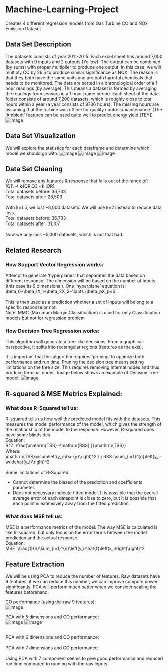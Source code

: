 
# Machine-Learning-Project
Creates 4 different regression models from Gas Turbine CO and NOx Emission Dataset


## Data Set Description
The datasets consists of year 2011-2015. Each excel sheet has around 7,000 datasets with 9 inputs and 2 outputs (Yellow). The output can be combined (by sums) with proper multiplier to produce one output. In this case, we will multiply CO by 26.5 to produce similar significance as NOX. The reason is that they both have the same units and are both harmful chemicals that needs to be monitored. The data are sorted in a chronological order of a 1 hour readings (by average). This means a dataset is formed by averaging the readings from sensors in a 1 hour frame period. Each sheet of the data folder consists of around 7,200 datasets, which is roughly close to total hours within a year (a year consists of 8736 hours). The missing hours are assuming that the turbine was offline for quality controls/maintenance. (The 'Ambient' features can be used quite well to predict energy yield [TEY])
![image](https://user-images.githubusercontent.com/37159143/118859398-0940ae00-b88f-11eb-822c-54a29c7d5139.png)


## Data Set Visualization
We will explore the statistics for each dataframe and determine which model we should go with.
![image](https://user-images.githubusercontent.com/37159143/118859620-4ad15900-b88f-11eb-97c6-7e47341d9634.png)
![image](https://user-images.githubusercontent.com/37159143/118859627-4d33b300-b88f-11eb-9a2d-57106264d857.png)
![image](https://user-images.githubusercontent.com/37159143/118859612-46a53b80-b88f-11eb-871f-b020ba6074e1.png)


## Data Set Cleaning
We will remove any features & response that falls out of the range of:<br /> 
[Q1\ -\ k·IQR,Q3 - k·IQR]<br />
Total datasets before: 36,733<br />
Total datasets after: 28,503<br />
<br />
With k=1.5, we lost ~8,000 datasets. We will use  k=2 instead to reduce data loss.<br />
Total datasets before: 36,733<br />
Total datasets after: 31,107<br />
<br />
Now we only loss ~5,000 datasets, which is not that bad.


## Related Research
### How Support Vector Regression works:<br />
Attempt to generate ‘hyperplanes’ that separates the data based on different response. The dimension will be based on the number of inputs (this case its 9 dimensional). One ‘hyperplane’ equation is: <br />
\beta_0+\beta_1X_1+\beta_2X_2+\ldots+\beta_pX_p=0<br />
<br />
This is then used as a prediction whether a set of inputs will belong to a specific response or not.<br /> 
Note: MMC (Maximum Margin Classification) is used for only Classification models but not for regression problem

### How Decision Tree Regression works:
This algorithm will generate a tree-like decisions. From a graphical perspective, it splits into rectangular regions (features as the axis). 

It is important that this algorithm requires ‘pruning’ to optimize both performance and run time. Pruning the decision tree means setting limitations on the tree size. This requires removing Internal nodes and thus produce terminal nodes. Image below shows an example of Decision Tree model:
![image](https://user-images.githubusercontent.com/37159143/118860184-f24e8b80-b88f-11eb-8dca-1725cf8f2a25.png)


## R-squared & MSE Metrics Explained:
### What does R-Squared tell us:
R-squared tells us how well the predicted model fits with the datasets. This measures the model performance of the model, which gives the strength of the relationship of the model to the response. However, R-squared does have some blindsides. <br />
Equation:<br />
R^2=\frac{\mathrm{TSS} -\mathrm{RSS} }{\mathrm{TSS}}<br />
Where:<br />
\mathrm{TSS}=\sum\left(y_i-\bar{y}\right)^2,\ \ RSS=\sum_{i=1}^{n}\left(y_i-\widehat{y_i}\right)^2<br />
<br />
Some limitations of R-Squared:<br />
- Cannot determine the biased of the prediction and coefficients parameter.
- Does not necessary indicate fitted model. It is possible that the overall average error of each datapoint is close to zero, but it is possible that each point is extensively away from the fitted prediction. 


### What does MSE tell us:
MSE is a performance metrics of the model. The way MSE is calculated is like R-squared, but only focus on the error terms between the model prediction and the actual response.<br />
Equation:<br />
MSE=\frac{1}{n}\sum_{i=1}^{n}\left(y_i-\hat{f}\left(x_i\right)\right)^2



## Feature Extraction 
We will be using PCA to reduce the number of features. Raw datasets have 9 features, if we can reduce this number, we can improve compute power significantly. PCA will perform much better when we consider scaling the features beforehand. 

CO performance (using the raw 9 features):<br />
![image](https://user-images.githubusercontent.com/37159143/118860778-a223f900-b890-11eb-95b3-fb9410c2002c.png)

PCA with 5 dimensions and CO performance:<br />
![image](https://user-images.githubusercontent.com/37159143/118860619-786ad200-b890-11eb-9d4c-2cd70444cb67.png)
![image](https://user-images.githubusercontent.com/37159143/118860629-7bfe5900-b890-11eb-84e7-c9c24b6396fe.png)


<br />
PCA with 6 dimensions and CO performance:<br />



<br />
PCA with 7 dimensions and CO performance:<br />


<br />
Using PCA with 7 component seems to give good performance and reduced run time compared to running with the raw inputs.







